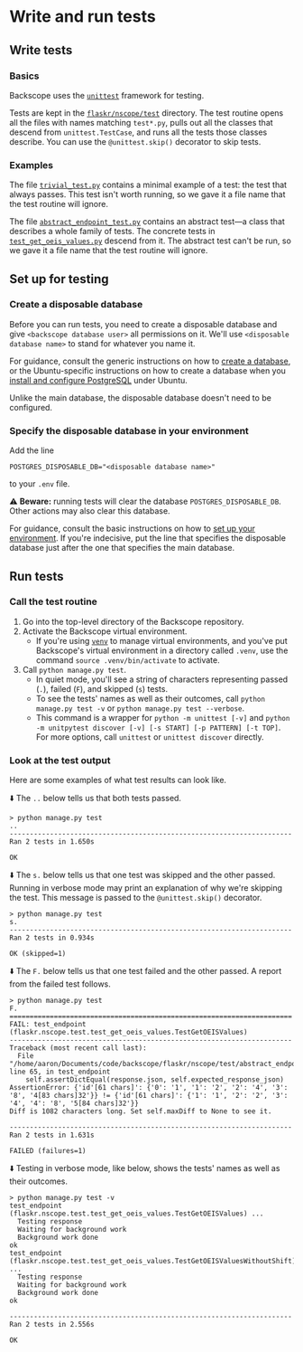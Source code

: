 # Write and run tests

## Write tests

### Basics

Backscope uses the [`unittest`](https://docs.python.org/3/library/unittest.html) framework for testing.

Tests are kept in the [`flaskr/nscope/test`](../flaskr/nscope/test) directory. The test routine opens all the files with names matching `test*.py`, pulls out all the classes that descend from `unittest.TestCase`, and runs all the tests those classes describe. You can use the `@unittest.skip()` decorator to skip tests.

### Examples

The file [`trivial_test.py`](../flaskr/nscope/test/trivial_test.py) contains a minimal example of a test: the test that always passes. This test isn't worth running, so we gave it a file name that the test routine will ignore.

The file [`abstract_endpoint_test.py`](../flaskr/nscope/test/abstract_endpoint_test.py) contains an abstract test&mdash;a class that describes a whole family of tests. The concrete tests in [`test_get_oeis_values.py`](../flaskr/nscope/test/test_get_oeis_values.py) descend from it. The abstract test can't be run, so we gave it a file name that the test routine will ignore.

## Set up for testing

### Create a disposable database

Before you can run tests, you need to create a disposable database and give `<backscope database user>` all permissions on it. We'll use `<disposable database name>` to stand for whatever you name it.

For guidance, consult the generic instructions on how to [create a database](install-postgres.md#create-a-database), or the Ubuntu-specific instructions on how to create a database when you [install and configure PostgreSQL](install-ubuntu.md#install-and-configure-postgresql) under Ubuntu.

Unlike the main database, the disposable database doesn't need to be configured.

### Specify the disposable database in your environment

Add the line

```
POSTGRES_DISPOSABLE_DB="<disposable database name>"
```

to your `.env` file.

:warning: **Beware:** running tests will clear the database `POSTGRES_DISPOSABLE_DB`. Other actions may also clear this database.

For guidance, consult the basic instructions on how to [set up your environment](install-postgres.md#set-up-your-environment). If you're indecisive, put the line that specifies the disposable database just after the one that specifies the main database.

## Run tests

### Call the test routine

1. Go into the top-level directory of the Backscope repository.
2. Activate the Backscope virtual environment.
   + If you're using [`venv`](https://docs.python.org/3/library/venv.html) to manage virtual environments, and you've put Backscope's virtual environment in a directory called `.venv`, use the command `source .venv/bin/activate` to activate.
3. Call `python manage.py test`.
   + In quiet mode, you'll see a string of characters representing passed (`.`), failed (`F`), and skipped (`s`) tests.
   + To see the tests' names as well as their outcomes, call `python manage.py test -v` or `python manage.py test --verbose`.
   + This command is a wrapper for `python -m unittest [-v]` and `python -m unitpytest discover [-v] [-s START] [-p PATTERN] [-t TOP]`. For more options, call `unittest` or `unittest discover` directly.

### Look at the test output

Here are some examples of what test results can look like.

:arrow_down: The `..` below tells us that both tests passed.

```
> python manage.py test
..
----------------------------------------------------------------------
Ran 2 tests in 1.650s

OK
```

:arrow_down: The `s.` below tells us that one test was skipped and the other passed. Running in verbose mode may print an explanation of why we're skipping the test. This message is passed to the `@unittest.skip()` decorator.

```
> python manage.py test
s.
----------------------------------------------------------------------
Ran 2 tests in 0.934s

OK (skipped=1)
```

:arrow_down: The `F.` below tells us that one test failed and the other passed. A report from the failed test follows.

```
> python manage.py test
F.
======================================================================
FAIL: test_endpoint (flaskr.nscope.test.test_get_oeis_values.TestGetOEISValues)
----------------------------------------------------------------------
Traceback (most recent call last):
  File "/home/aaron/Documents/code/backscope/flaskr/nscope/test/abstract_endpoint_test.py", line 65, in test_endpoint
    self.assertDictEqual(response.json, self.expected_response_json)
AssertionError: {'id'[61 chars]': {'0': '1', '1': '2', '2': '4', '3': '8', '4[83 chars]32'}} != {'id'[61 chars]': {'1': '1', '2': '2', '3': '4', '4': '8', '5[84 chars]32'}}
Diff is 1082 characters long. Set self.maxDiff to None to see it.

----------------------------------------------------------------------
Ran 2 tests in 1.631s

FAILED (failures=1)
```

:arrow_down: Testing in verbose mode, like below, shows the tests' names as well as their outcomes.

```
> python manage.py test -v
test_endpoint (flaskr.nscope.test.test_get_oeis_values.TestGetOEISValues) ... 
  Testing response
  Waiting for background work
  Background work done
ok
test_endpoint (flaskr.nscope.test.test_get_oeis_values.TestGetOEISValuesWithoutShift) ... 
  Testing response
  Waiting for background work
  Background work done
ok

----------------------------------------------------------------------
Ran 2 tests in 2.556s

OK
```